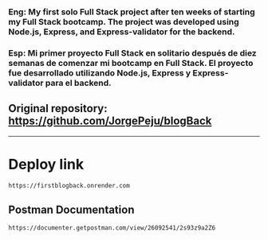 ### Eng: My first solo Full Stack project after ten weeks of starting my Full Stack bootcamp. The project was developed using Node.js, Express, and Express-validator for the backend.

### Esp: Mi primer proyecto Full Stack en solitario después de diez semanas de comenzar mi bootcamp en Full Stack. El proyecto fue desarrollado utilizando Node.js, Express y Express-validator para el backend.

## Original repository: https://github.com/JorgePeju/blogBack
---

# Deploy link
``
https://firstblogback.onrender.com
``

## Postman Documentation
``
https://documenter.getpostman.com/view/26092541/2s93z9a2Z6
``
